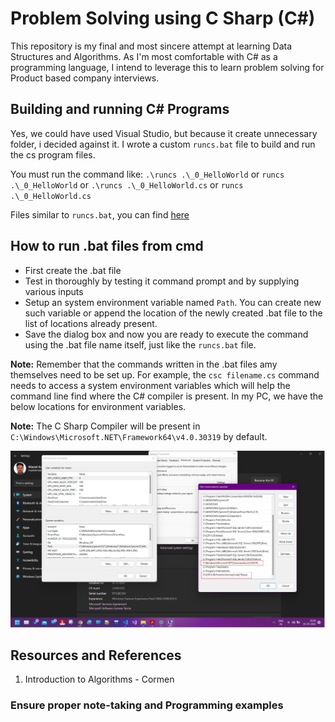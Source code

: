 # Problem Solving using C Sharp (C#)

This repository is my final and most sincere attempt at learning Data Structures and Algorithms. As I'm most comfortable with C# as a programming language, I intend to leverage this to learn problem solving for Product based company interviews.

## Building and running C# Programs

Yes, we could have used Visual Studio, but because it create unnecessary folder, i decided against it.
I wrote a custom `runcs.bat` file to build and run the cs program files.

You must run the command like: `.\runcs .\_0_HelloWorld` or `runcs .\_0_HelloWorld` or `.\runcs .\_0_HelloWorld.cs` or `runcs .\_0_HelloWorld.cs`

Files similar to `runcs.bat`, you can find [here](https://github.com/fullstack-storyteller/Notes)

## How to run .bat files from cmd

- First create the .bat file
- Test in thoroughly by testing it command prompt and by supplying various inputs
- Setup an system environment variable named `Path`. You can create new such variable or append the location of the newly created .bat file to the list of locations already present.
- Save the dialog box and now you are ready to execute the command using the .bat file name itself, just like the `runcs.bat` file.

**Note:** Remember that the commands written in the .bat files amy themselves need to be set up. For example, the `csc filename.cs` command needs to access a system environment variables which will help the command line find where the C# compiler is present. In my PC, we have the below locations for environment variables.

**Note:** The C Sharp Compiler will be present in `C:\Windows\Microsoft.NET\Framework64\v4.0.30319` by default.

![environemnt vars](./images/2.png)

## Resources and References

1. Introduction to Algorithms - Cormen

### Ensure proper note-taking and Programming examples
